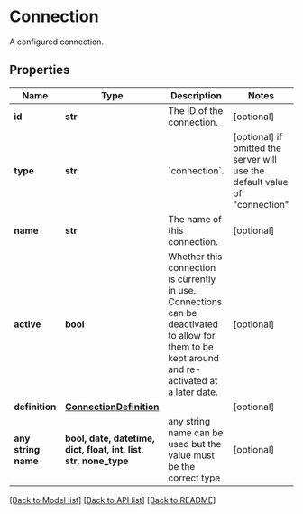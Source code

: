 # Connection

A configured connection.

## Properties
Name | Type | Description | Notes
------------ | ------------- | ------------- | -------------
**id** | **str** | The ID of the connection. | [optional] 
**type** | **str** | &#x60;connection&#x60;. | [optional]  if omitted the server will use the default value of "connection"
**name** | **str** | The name of this connection. | [optional] 
**active** | **bool** | Whether this connection is currently in use. Connections can be deactivated to allow for them to be kept around and re-activated at a later date. | [optional] 
**definition** | [**ConnectionDefinition**](ConnectionDefinition.md) |  | [optional] 
**any string name** | **bool, date, datetime, dict, float, int, list, str, none_type** | any string name can be used but the value must be the correct type | [optional]

[[Back to Model list]](../README.md#documentation-for-models) [[Back to API list]](../README.md#documentation-for-api-endpoints) [[Back to README]](../README.md)


